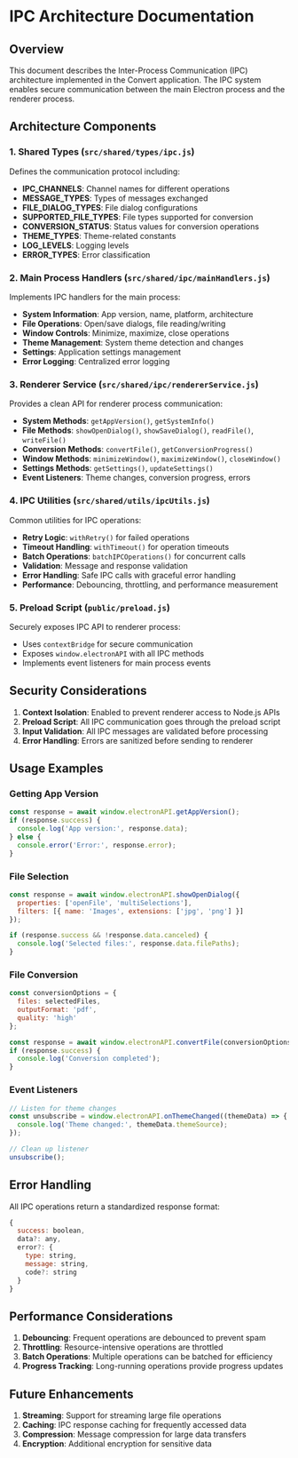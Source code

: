 # IPC Architecture Documentation

## Overview

This document describes the Inter-Process Communication (IPC) architecture implemented in the Convert application. The IPC system enables secure communication between the main Electron process and the renderer process.

## Architecture Components

### 1. Shared Types (`src/shared/types/ipc.js`)

Defines the communication protocol including:
- **IPC_CHANNELS**: Channel names for different operations
- **MESSAGE_TYPES**: Types of messages exchanged
- **FILE_DIALOG_TYPES**: File dialog configurations
- **SUPPORTED_FILE_TYPES**: File types supported for conversion
- **CONVERSION_STATUS**: Status values for conversion operations
- **THEME_TYPES**: Theme-related constants
- **LOG_LEVELS**: Logging levels
- **ERROR_TYPES**: Error classification

### 2. Main Process Handlers (`src/shared/ipc/mainHandlers.js`)

Implements IPC handlers for the main process:
- **System Information**: App version, name, platform, architecture
- **File Operations**: Open/save dialogs, file reading/writing
- **Window Controls**: Minimize, maximize, close operations
- **Theme Management**: System theme detection and changes
- **Settings**: Application settings management
- **Error Logging**: Centralized error logging

### 3. Renderer Service (`src/shared/ipc/rendererService.js`)

Provides a clean API for renderer process communication:
- **System Methods**: `getAppVersion()`, `getSystemInfo()`
- **File Methods**: `showOpenDialog()`, `showSaveDialog()`, `readFile()`, `writeFile()`
- **Conversion Methods**: `convertFile()`, `getConversionProgress()`
- **Window Methods**: `minimizeWindow()`, `maximizeWindow()`, `closeWindow()`
- **Settings Methods**: `getSettings()`, `updateSettings()`
- **Event Listeners**: Theme changes, conversion progress, errors

### 4. IPC Utilities (`src/shared/utils/ipcUtils.js`)

Common utilities for IPC operations:
- **Retry Logic**: `withRetry()` for failed operations
- **Timeout Handling**: `withTimeout()` for operation timeouts
- **Batch Operations**: `batchIPCOperations()` for concurrent calls
- **Validation**: Message and response validation
- **Error Handling**: Safe IPC calls with graceful error handling
- **Performance**: Debouncing, throttling, and performance measurement

### 5. Preload Script (`public/preload.js`)

Securely exposes IPC API to renderer process:
- Uses `contextBridge` for secure communication
- Exposes `window.electronAPI` with all IPC methods
- Implements event listeners for main process events

## Security Considerations

1. **Context Isolation**: Enabled to prevent renderer access to Node.js APIs
2. **Preload Script**: All IPC communication goes through the preload script
3. **Input Validation**: All IPC messages are validated before processing
4. **Error Handling**: Errors are sanitized before sending to renderer

## Usage Examples

### Getting App Version
```javascript
const response = await window.electronAPI.getAppVersion();
if (response.success) {
  console.log('App version:', response.data);
} else {
  console.error('Error:', response.error);
}
```

### File Selection
```javascript
const response = await window.electronAPI.showOpenDialog({
  properties: ['openFile', 'multiSelections'],
  filters: [{ name: 'Images', extensions: ['jpg', 'png'] }]
});

if (response.success && !response.data.canceled) {
  console.log('Selected files:', response.data.filePaths);
}
```

### File Conversion
```javascript
const conversionOptions = {
  files: selectedFiles,
  outputFormat: 'pdf',
  quality: 'high'
};

const response = await window.electronAPI.convertFile(conversionOptions);
if (response.success) {
  console.log('Conversion completed');
}
```

### Event Listeners
```javascript
// Listen for theme changes
const unsubscribe = window.electronAPI.onThemeChanged((themeData) => {
  console.log('Theme changed:', themeData.themeSource);
});

// Clean up listener
unsubscribe();
```

## Error Handling

All IPC operations return a standardized response format:
```javascript
{
  success: boolean,
  data?: any,
  error?: {
    type: string,
    message: string,
    code?: string
  }
}
```

## Performance Considerations

1. **Debouncing**: Frequent operations are debounced to prevent spam
2. **Throttling**: Resource-intensive operations are throttled
3. **Batch Operations**: Multiple operations can be batched for efficiency
4. **Progress Tracking**: Long-running operations provide progress updates

## Future Enhancements

1. **Streaming**: Support for streaming large file operations
2. **Caching**: IPC response caching for frequently accessed data
3. **Compression**: Message compression for large data transfers
4. **Encryption**: Additional encryption for sensitive data